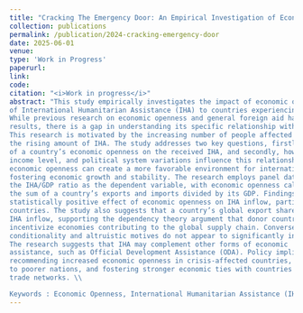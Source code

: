 ```yaml
---
title: "Cracking The Emergency Door: An Empirical Investigation of Economic Openness on The International Humanitarian Assistance" 
collection: publications
permalink: /publication/2024-cracking-emergency-door
date: 2025-06-01
venue: 
type: 'Work in Progress'
paperurl:
link: 
code: 
citation: "<i>Work in progress</i>"
abstract: "This study empirically investigates the impact of economic openness on the inflow
of International Humanitarian Assistance (IHA) to countries experiencing crises.
While previous research on economic openness and general foreign aid has yielded inconclusive
results, there is a gap in understanding its specific relationship with IHA.
This research is motivated by the increasing number of people affected by crises and
the rising amount of IHA. The study addresses two key questions, firstly, the effect
of a country’s economic openness on the received IHA, and secondly, how regional,
income level, and political system variations influence this relationship. It posits that
economic openness can create a more favorable environment for international aid by
fostering economic growth and stability. The research employs panel data and uses
the IHA/GDP ratio as the dependent variable, with economic openness calculated as
the sum of a country’s exports and imports divided by its GDP. Findings indicate a
statistically positive effect of economic openness on IHA inflow, particularly in poorer
countries. The study also suggests that a country’s global export share positively affects
IHA inflow, supporting the dependency theory argument that donor countries
incentivize economies contributing to the global supply chain. Conversely, political
conditionality and altruistic motives do not appear to significantly influence IHA allocation.
The research suggests that IHA may complement other forms of economic
assistance, such as Official Development Assistance (ODA). Policy implications include
recommending increased economic openness in crisis-affected countries, prioritizing aid
to poorer nations, and fostering stronger economic ties with countries involved in global
trade networks. \\

Keywords : Economic Openness, International Humanitarian Assistance (IHA), Foreign Aid, Crisis, Developing Countries"
---
```

